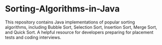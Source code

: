 # Sorting-Algorithms-in-Java
This repository contains Java implementations of popular sorting algorithms, including Bubble Sort, Selection Sort, Insertion Sort, Merge Sort, and Quick Sort. A helpful resource for developers preparing for placement tests and coding interviews.
